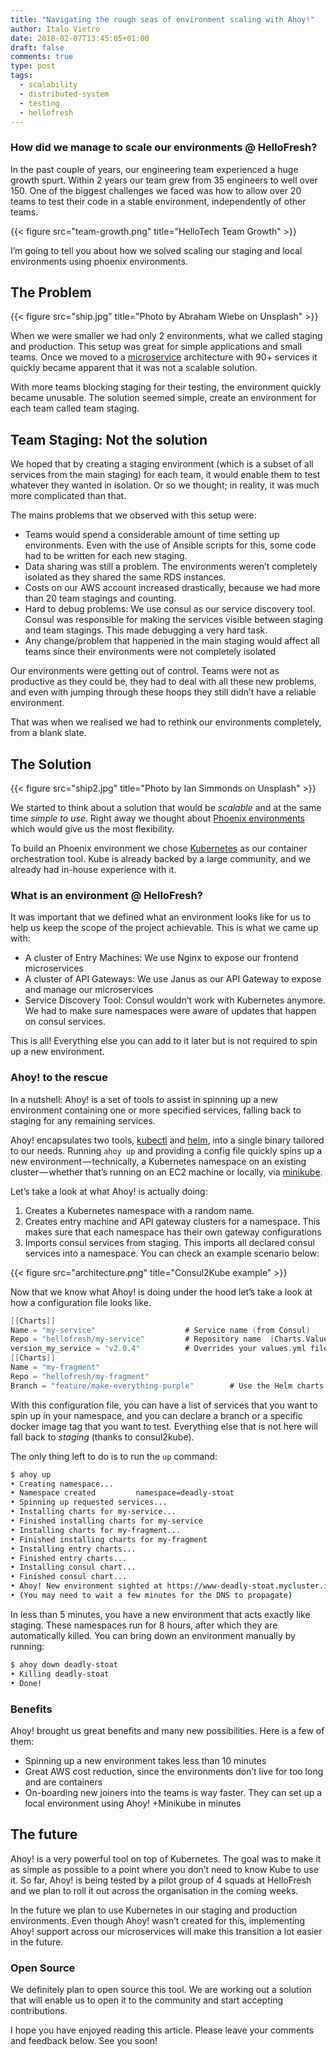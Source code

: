 ```yaml
---
title: "Navigating the rough seas of environment scaling with Ahoy!"
author: Italo Vietro
date: 2018-02-07T13:45:05+01:00
draft: false
comments: true
type: post
tags: 
  - scalability
  - distributed-system
  - testing
  - hellofresh
---
```


### How did we manage to scale our environments @ HelloFresh?

In the past couple of years, our engineering team experienced a huge growth spurt. Within 2 years our team grew from 35 engineers to well over 150. One of the biggest challenges we faced was how to allow over 20 teams to test their code in a stable environment, independently of other teams.

{{< figure src="team-growth.png" title="HelloTech Team Growth" >}}

I’m going to tell you about how we solved scaling our staging and local environments using phoenix environments.

## The Problem

{{< figure src="ship.jpg" title="Photo by Abraham Wiebe on Unsplash" >}}

When we were smaller we had only 2 environments, what we called staging and production. This setup was great for simple applications and small teams. Once we moved to a [microservice](https://martinfowler.com/articles/microservices.html) architecture with 90+ services it quickly became apparent that it was not a scalable solution.

With more teams blocking staging for their testing, the environment quickly became unusable. The solution seemed simple, create an environment for each team called team staging.

## Team Staging: Not the solution

We hoped that by creating a staging environment (which is a subset of all services from the main staging) for each team, it would enable them to test whatever they wanted in isolation. Or so we thought; in reality, it was much more complicated than that.

The mains problems that we observed with this setup were:

* Teams would spend a considerable amount of time setting up environments. Even with the use of Ansible scripts for this, some code had to be written for each new staging.
* Data sharing was still a problem. The environments weren’t completely isolated as they shared the same RDS instances.
* Costs on our AWS account increased drastically, because we had more than 20 team stagings and counting.
* Hard to debug problems: We use consul as our service discovery tool. Consul was responsible for making the services visible between staging and team stagings. This made debugging a very hard task.
* Any change/problem that happened in the main staging would affect all teams since their environments were not completely isolated

Our environments were getting out of control. Teams were not as productive as they could be, they had to deal with all these new problems, and even with jumping through these hoops they still didn’t have a reliable environment.

That was when we realised we had to rethink our environments completely, from a blank slate.

## The Solution

{{< figure src="ship2.jpg" title="Photo by Ian Simmonds on Unsplash" >}}

We started to think about a solution that would be _scalable_ and at the same time _simple to use_. Right away we thought about [Phoenix environments](https://www.thoughtworks.com/de/radar/techniques/phoenix-environments) which would give us the most flexibility.

To build an Phoenix environment we chose [Kubernetes](https://kubernetes.io/) as our container orchestration tool. Kube is already backed by a large community, and we already had in-house experience with it.

### What is an environment @ HelloFresh?

It was important that we defined what an environment looks like for us to help us keep the scope of the project achievable. This is what we came up with:

* A cluster of Entry Machines: We use Nginx to expose our frontend microservices
* A cluster of API Gateways: We use Janus as our API Gateway to expose and manage our microservices
* Service Discovery Tool: Consul wouldn’t work with Kubernetes anymore. We had to make sure namespaces were aware of updates that happen on consul services.

This is all! Everything else you can add to it later but is not required to spin up a new environment.

### Ahoy! to the rescue

In a nutshell: Ahoy! is a set of tools to assist in spinning up a new environment containing one or more specified services, falling back to staging for any remaining services.

Ahoy! encapsulates two tools, [kubectl](https://kubernetes.io/docs/reference/kubectl/overview/) and [helm](https://github.com/kubernetes/helm), into a single binary tailored to our needs. Running `ahoy up` and providing a config file quickly spins up a new environment — technically, a Kubernetes namespace on an existing cluster — whether that’s running on an EC2 machine or locally, via [minikube](https://kubernetes.io/docs/getting-started-guides/minikube/).

Let’s take a look at what Ahoy! is actually doing:

1. Creates a Kubernetes namespace with a random name.
2. Creates entry machine and API gateway clusters for a namespace. This makes sure that each namespace has their own gateway configurations
3. Imports consul services from staging. This imports all declared consul services into a namespace. You can check an example scenario below:

{{< figure src="architecture.png" title="Consul2Kube example" >}}

Now that we know what Ahoy! is doing under the hood let’s take a look at how a configuration file looks like.

```go
[[Charts]]   
Name = "my-service"                    # Service name (from Consul)   
Repo = "hellofresh/my-service"         # Repository name  [Charts.ValueOverrides]                
version_my_service = "v2.0.4"          # Overrides your values.yml file
[[Charts]]   
Name = "my-fragment"   
Repo = "hellofresh/my-fragment"   
Branch = "feature/make-everything-purple"        # Use the Helm charts from a certain branch, other than master.
```

With this configuration file, you can have a list of services that you want to spin up in your namespace, and you can declare a branch or a specific docker image tag that you want to test. Everything else that is not here will fall back to _staging_ (thanks to consul2kube).

The only thing left to do is to run the `up` command:

```sh
$ ahoy up
• Creating namespace...
• Namespace created         namespace=deadly-stoat
• Spinning up requested services...
• Installing charts for my-service... 
• Finished installing charts for my-service
• Installing charts for my-fragment...
• Finished installing charts for my-fragment
• Installing entry charts...
• Finished entry charts...
• Installing consul chart...
• Finished consul chart...
• Ahoy! New environment sighted at https://www-deadly-stoat.mycluster.io (not https if in minikube)
• (You may need to wait a few minutes for the DNS to propagate)
```

In less than 5 minutes, you have a new environment that acts exactly like staging. These namespaces run for 8 hours, after which they are automatically killed. You can bring down an environment manually by running:

```sh
$ ahoy down deadly-stoat
• Killing deadly-stoat
• Done!
```

### Benefits

Ahoy! brought us great benefits and many new possibilities. Here is a few of them:

* Spinning up a new environment takes less than 10 minutes
* Great AWS cost reduction, since the environments don’t live for too long and are containers
* On-boarding new joiners into the teams is way faster. They can set up a local environment using Ahoy! +Minikube in minutes

## The future

Ahoy! is a very powerful tool on top of Kubernetes. The goal was to make it as simple as possible to a point where you don’t need to know Kube to use it. So far, Ahoy! is being tested by a pilot group of 4 squads at HelloFresh and we plan to roll it out across the organisation in the coming weeks.

In the future we plan to use Kubernetes in our staging and production environments. Even though Ahoy! wasn’t created for this, implementing Ahoy! support across our microservices will make this transition a lot easier in the future.

### Open Source

We definitely plan to open source this tool. We are working out a solution that will enable us to open it to the community and start accepting contributions.

I hope you have enjoyed reading this article. Please leave your comments and feedback below. See you soon!
